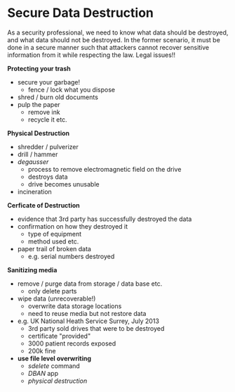 # Secure Data Destruction

As a security professional, we need to know what data should be destroyed, and what data should not be destroyed. In the former scenario, it must be done in a secure manner such that attackers cannot recover sensitive information from it while respecting the law. Legal issues!!

**Protecting your trash**
- secure your garbage!
    - fence / lock what you dispose
- shred / burn old documents
- pulp the paper
    - remove ink
    - recycle it etc.

**Physical Destruction**
- shredder / pulverizer
- drill / hammer
- *degausser*
    - process to remove electromagnetic field on the drive
    - destroys data
    - drive becomes unusable
- incineration

**Cerficate of Destruction**
- evidence that 3rd party has successfully destroyed the data
- confirmation on how they destroyed it
    - type of equipment
    - method used etc.
- paper trail of broken data
    - e.g. serial numbers destroyed

**Sanitizing media**
- remove / purge data from storage / data base etc.
    - only delete parts
- wipe data (unrecoverable!)
    - overwrite data storage locations
    - need to reuse media but not restore data
- e.g. UK National Heath Service Surrey, July 2013
    - 3rd party sold drives that were to be destroyed
    - certificate "provided"
    - 3000 patient records exposed
    - 200k fine
- **use file level overwriting**
    - *sdelete* command
    - *DBAN* app
    - *physical destruction*